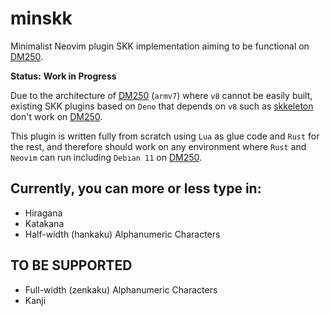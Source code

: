 # minskk

Minimalist Neovim plugin SKK implementation aiming to be functional on [DM250](https://www.kingjim.co.jp/pomera/dm250/).

**Status:** **Work in Progress**

Due to the architecture of [DM250](https://www.kingjim.co.jp/pomera/dm250/) (`armv7`) where `v8` cannot be easily built, existing SKK plugins based on `Deno` that depends on `v8` such as [skkeleton](https://github.com/vim-skk/skkeleton) don't work on [DM250](https://www.kingjim.co.jp/pomera/dm250/).

This plugin is written fully from scratch using `Lua` as glue code and `Rust` for the rest, and therefore should work on any environment where `Rust` and `Neovim` can run including `Debian 11` on [DM250](https://www.kingjim.co.jp/pomera/dm250/).

## Currently, you can more or less type in:
- Hiragana
- Katakana
- Half-width (hankaku) Alphanumeric Characters

## TO BE SUPPORTED
- Full-width (zenkaku) Alphanumeric Characters
- Kanji

